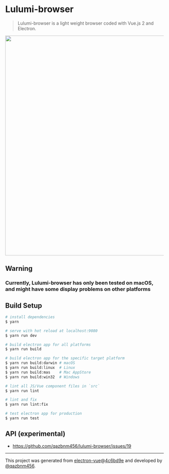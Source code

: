# Lulumi-browser

> Lulumi-browser is a light weight browser coded with Vue.js 2 and Electron.

<p align="center">
  <a href="http://i.imgur.com/9xLPLFK.png" target="_blank">
    <img src="http://i.imgur.com/9xLPLFK.png" width="700px">
  </a>
</p>

## Warning

### Currently, Lulumi-browser has only been tested on macOS, and might have some display problems on other platforms

## Build Setup

``` bash
# install dependencies
$ yarn

# serve with hot reload at localhost:9080
$ yarn run dev

# build electron app for all platforms
$ yarn run build

# build electron app for the specific target platform
$ yarn run build:darwin # macOS
$ yarn run build:linux  # Linux
$ yarn run build:mas    # Mac AppStore
$ yarn run build:win32  # Windows

# lint all JS/Vue component files in `src`
$ yarn run lint

# lint and fix
$ yarn run lint:fix

# test electron app for production
$ yarn run test
```

## API (experimental)

- https://github.com/qazbnm456/lulumi-browser/issues/19

---

This project was generated from [electron-vue](https://github.com/SimulatedGREG/electron-vue)@[4c6bd9e](https://github.com/SimulatedGREG/electron-vue/commit/4c6bd9e5220199bcb66775721dc2dd823aeb701a) and developed by [@qazbnm456](https://github.com/qazbnm456).
